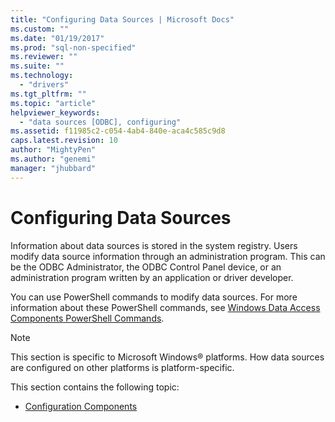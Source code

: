 ```yaml
---
title: "Configuring Data Sources | Microsoft Docs"
ms.custom: ""
ms.date: "01/19/2017"
ms.prod: "sql-non-specified"
ms.reviewer: ""
ms.suite: ""
ms.technology: 
  - "drivers"
ms.tgt_pltfrm: ""
ms.topic: "article"
helpviewer_keywords: 
  - "data sources [ODBC], configuring"
ms.assetid: f11985c2-c054-4ab4-840e-aca4c585c9d8
caps.latest.revision: 10
author: "MightyPen"
ms.author: "genemi"
manager: "jhubbard"
---
```

# Configuring Data Sources
Information about data sources is stored in the system registry. Users modify data source information through an administration program. This can be the ODBC Administrator, the ODBC Control Panel device, or an administration program written by an application or driver developer.  
  
 You can use PowerShell commands to modify data sources. For more information about these PowerShell commands, see [Windows Data Access Components PowerShell Commands](https://msdn.microsoft.com/library/windows/desktop/jj134064.aspx).  
  
> [!NOTE]  
>  This section is specific to Microsoft Windows® platforms. How data sources are configured on other platforms is platform-specific.  
  
 This section contains the following topic:  
  
-   [Configuration Components](../../../odbc/reference/install/configuration-components.md)
